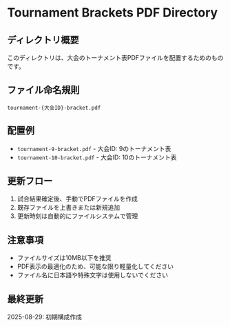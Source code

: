 # Tournament Brackets PDF Directory

## ディレクトリ概要
このディレクトリは、大会のトーナメント表PDFファイルを配置するためのものです。

## ファイル命名規則
```
tournament-{大会ID}-bracket.pdf
```

## 配置例
- `tournament-9-bracket.pdf` - 大会ID: 9のトーナメント表
- `tournament-10-bracket.pdf` - 大会ID: 10のトーナメント表

## 更新フロー
1. 試合結果確定後、手動でPDFファイルを作成
2. 既存ファイルを上書きまたは新規追加
3. 更新時刻は自動的にファイルシステムで管理

## 注意事項
- ファイルサイズは10MB以下を推奨
- PDF表示の最適化のため、可能な限り軽量化してください
- ファイル名に日本語や特殊文字は使用しないでください

## 最終更新
2025-08-29: 初期構成作成